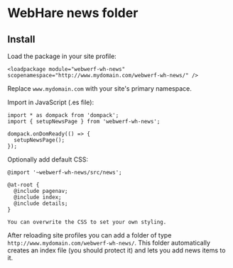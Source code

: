 # WebHare news folder

## Install

Load the package in your site profile:

```
<loadpackage module="webwerf-wh-news" scopenamespace="http://www.mydomain.com/webwerf-wh-news/" />
```

Replace `www.mydomain.com` with your site's primary namespace.

Import in JavaScript (.es file):

```
import * as dompack from 'dompack';
import { setupNewsPage } from 'webwerf-wh-news';

dompack.onDomReady(() => {
  setupNewsPage();
});
```

Optionally add default CSS:

```
@import '~webwerf-wh-news/src/news';

@at-root {
  @include pagenav;
  @include index;
  @include details;
}

You can overwrite the CSS to set your own styling.
```

After reloading site profiles you can add a folder of type `http://www.mydomain.com/webwerf-wh-news/`. This folder automatically creates an index file (you should protect it) and lets you add news items to it.
